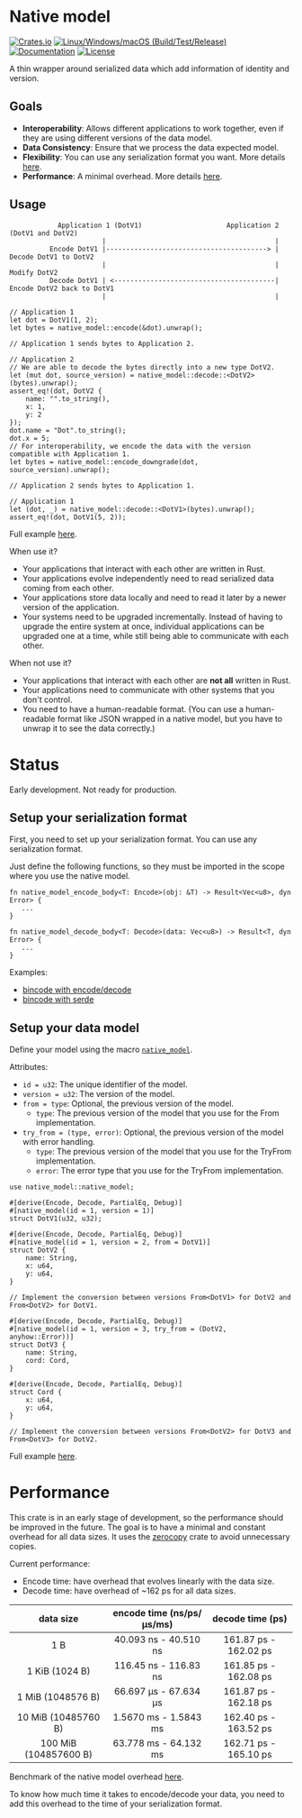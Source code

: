 # Native model

[![Crates.io](https://img.shields.io/crates/v/native_model)](https://crates.io/crates/native_model)
[![Linux/Windows/macOS (Build/Test/Release)](https://github.com/vincent-herlemont/native_model/actions/workflows/build_and_test_release.yml/badge.svg)](https://github.com/vincent-herlemont/native_model/actions/workflows/build_and_test_release.yml)
[![Documentation](https://docs.rs/native_model/badge.svg)](https://docs.rs/native_model)
[![License](https://img.shields.io/crates/l/native_model)](LICENSE)

A thin wrapper around serialized data which add information of identity and version.

## Goals

- **Interoperability**: Allows different applications to work together, even if they are using different 
  versions of the data model.
- **Data Consistency**: Ensure that we process the data expected model.
- **Flexibility**: You can use any serialization format you want. More details [here](#setup-your-serialization-format).
- **Performance**: A minimal overhead. More details [here](#performance).

## Usage

```
            Application 1 (DotV1)                     Application 2 (DotV1 and DotV2)
                       |                                          |
          Encode DotV1 |----------------------------------------> | Decode DotV1 to DotV2
                       |                                          | Modify DotV2
          Decode DotV1 | <----------------------------------------| Encode DotV2 back to DotV1
                       |                                          |
```


```rust,skt-main
// Application 1
let dot = DotV1(1, 2);
let bytes = native_model::encode(&dot).unwrap();

// Application 1 sends bytes to Application 2.

// Application 2
// We are able to decode the bytes directly into a new type DotV2.
let (mut dot, source_version) = native_model::decode::<DotV2>(bytes).unwrap();
assert_eq!(dot, DotV2 { 
    name: "".to_string(), 
    x: 1, 
    y: 2 
});
dot.name = "Dot".to_string();
dot.x = 5;
// For interoperability, we encode the data with the version compatible with Application 1.
let bytes = native_model::encode_downgrade(dot, source_version).unwrap();

// Application 2 sends bytes to Application 1.

// Application 1
let (dot, _) = native_model::decode::<DotV1>(bytes).unwrap();
assert_eq!(dot, DotV1(5, 2));
 ```

Full example [here](./tests/example/example_main.rs).

When use it?
- Your applications that interact with each other are written in Rust.
- Your applications evolve independently need to read serialized data coming from each other.
- Your applications store data locally and need to read it later by a newer version of the application.
- Your systems need to be upgraded incrementally. Instead of having to upgrade the entire system at once, individual
  applications can be upgraded one at a time, while still being able to communicate with each other.

When not use it?
- Your applications that interact with each other are **not all** written in Rust.
- Your applications need to communicate with other systems that you don't control.
- You need to have a human-readable format. (You can use a human-readable format like JSON wrapped in a native model,
  but you have to unwrap it to see the data correctly.)

# Status

Early development. Not ready for production.

## Setup your serialization format

First, you need to set up your serialization format. You can use any serialization format.

Just define the following functions, so they must be imported in the scope where you use the native model.

```rust,ignore
fn native_model_encode_body<T: Encode>(obj: &T) -> Result<Vec<u8>, dyn Error> {
   ...
}

fn native_model_decode_body<T: Decode>(data: Vec<u8>) -> Result<T, dyn Error> {
   ...
}
```
Examples: 
- [bincode with encode/decode](./tests/example/encode_decode/bincode.rs)
- [bincode with serde](./tests/example/encode_decode/bincode_serde.rs)


## Setup your data model

Define your model using the macro [`native_model`](file:///home/vincentherlemont/IdeaProjects/native_model/target/doc/native_model/attr.native_model.html).

Attributes:
- `id = u32`: The unique identifier of the model.
- `version = u32`: The version of the model.
- `from = type`: Optional, the previous version of the model.
    - `type`: The previous version of the model that you use for the From implementation.
- `try_from = (type, error)`: Optional, the previous version of the model with error handling.
    - `type`: The previous version of the model that you use for the TryFrom implementation.
    - `error`: The error type that you use for the TryFrom implementation.

```rust,skt-define-models
use native_model::native_model;

#[derive(Encode, Decode, PartialEq, Debug)]
#[native_model(id = 1, version = 1)]
struct DotV1(u32, u32);

#[derive(Encode, Decode, PartialEq, Debug)]
#[native_model(id = 1, version = 2, from = DotV1)]
struct DotV2 {
    name: String,
    x: u64,
    y: u64,
}

// Implement the conversion between versions From<DotV1> for DotV2 and From<DotV2> for DotV1.

#[derive(Encode, Decode, PartialEq, Debug)]
#[native_model(id = 1, version = 3, try_from = (DotV2, anyhow::Error))]
struct DotV3 {
    name: String,
    cord: Cord,
}

#[derive(Encode, Decode, PartialEq, Debug)]
struct Cord {
    x: u64,
    y: u64,
}

// Implement the conversion between versions From<DotV2> for DotV3 and From<DotV3> for DotV2.
```

Full example [here](tests/example/example_define_model.rs).


# Performance

This crate is in an early stage of development, so the performance should be improved in the future.
The goal is to have a minimal and constant overhead for all data sizes. It uses the [zerocopy](https://docs.rs/zerocopy/latest/zerocopy/) crate to avoid unnecessary copies.

Current performance:
- Encode time: have overhead that evolves linearly with the data size.
- Decode time: have overhead of ~162 ps for all data sizes.


|       data size       | encode time (ns/ps/µs/ms) | decode time (ps) |
|:---------------------:|:--------------------------:|:----------------:|
|          1 B          | 40.093 ns - 40.510 ns      | 161.87 ps - 162.02 ps |
|    1 KiB (1024 B)     | 116.45 ns - 116.83 ns      | 161.85 ps - 162.08 ps |
|   1 MiB (1048576 B)   | 66.697 µs - 67.634 µs      | 161.87 ps - 162.18 ps |
|  10 MiB (10485760 B)  | 1.5670 ms - 1.5843 ms      | 162.40 ps - 163.52 ps |
| 100 MiB (104857600 B) | 63.778 ms - 64.132 ms      | 162.71 ps - 165.10 ps |

Benchmark of the native model overhead [here](benches/overhead.rs).

To know how much time it takes to encode/decode your data, you need to add this overhead to the time of your serialization format.

